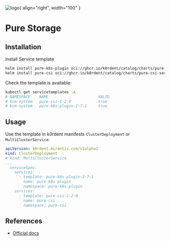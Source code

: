 ![logo](https://raw.githubusercontent.com/purestorage/helm-charts/master/pure-csi/pure-storage.png){ align="right", width="100" }
# Pure Storage

## Installation
Install Service template
~~~bash
helm install pure-k8s-plugin oci://ghcr.io/k0rdent/catalog/charts/pure-k8s-plugin-service-template -n kcm-system
helm install pure-csi oci://ghcr.io/k0rdent/catalog/charts/pure-csi-service-template -n kcm-system
~~~

Check the template is available:
~~~bash
kubectl get servicetemplates -A
# NAMESPACE    NAME                      VALID
# kcm-system   pure-csi-1-2-0            true
# kcm-system   pure-k8s-plugin-2-7-1     true
~~~

## Usage
Use the template in k0rdent manifests `ClusterDeployment` or `MultiClusterService`:
~~~yaml
apiVersion: k0rdent.mirantis.com/v1alpha1
kind: ClusterDeployment
# kind: MultiClusterService
...
  serviceSpec:
    services:
      - template: pure-k8s-plugin-2-7-1
        name: pure-k8s-plugin
        namespace: pure-k8s-plugin
    services:
      - template: pure-csi-1-2-0
        name: pure-csi
        namespace: pure-csi
~~~

## References
- [Official docs](https://github.com/purestorage/helm-charts)
